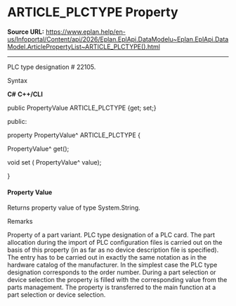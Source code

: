 # ARTICLE_PLCTYPE Property

**Source URL:** https://www.eplan.help/en-us/Infoportal/Content/api/2026/Eplan.EplApi.DataModelu~Eplan.EplApi.DataModel.ArticlePropertyList~ARTICLE_PLCTYPE().html

---

PLC type designation # 22105.

Syntax

**C#**
**C++/CLI**


public PropertyValue ARTICLE_PLCTYPE {get; set;}

public:

property PropertyValue^ ARTICLE_PLCTYPE {

   PropertyValue^ get();

   void set (    PropertyValue^ value);

}


#### Property Value

Returns property value of type System.String.

Remarks

Property of a part variant. PLC type designation of a PLC card. The part allocation during the import of PLC configuration files is carried out on the basis of this property (in as far as no device description file is specified). The entry has to be carried out in exactly the same notation as in the hardware catalog of the manufacturer. In the simplest case the PLC type designation corresponds to the order number. During a part selection or device selection the property is filled with the corresponding value from the parts management. The property is transferred to the main function at a part selection or device selection.
